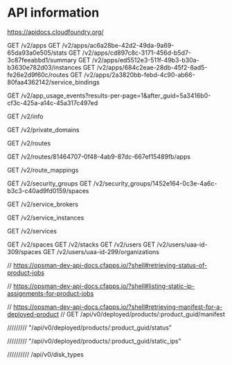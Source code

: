 # API information

https://apidocs.cloudfoundry.org/

GET /v2/apps
GET /v2/apps/ac6a28be-42d2-49da-9a69-65da93a0e505/stats
GET /v2/apps/cd897c8c-3171-456d-b5d7-3c87feeabbd1/summary
GET /v2/apps/ed5512e3-511f-49b3-b30a-b3630e782d03/instances
GET /v2/apps/684c2eae-28db-45f2-8ad5-fe26e2d9f60c/routes
GET /v2/apps/2a3820bb-febd-4c90-ab66-80faa4362142/service_bindings

GET /v2/app_usage_events?results-per-page=1&after_guid=5a3416b0-cf3c-425a-a14c-45a317c497ed

GET /v2/info

GET /v2/private_domains

GET /v2/routes

GET /v2/routes/81464707-0f48-4ab9-87dc-667ef15489fb/apps

GET /v2/route_mappings

GET /v2/security_groups
GET /v2/security_groups/1452e164-0c3e-4a6c-b3c3-c40ad9fd0159/spaces

GET /v2/service_brokers

GET /v2/service_instances

GET /v2/services

GET /v2/spaces
GET /v2/stacks
GET /v2/users
GET /v2/users/uaa-id-309/spaces
GET /v2/users/uaa-id-299/organizations










// https://opsman-dev-api-docs.cfapps.io/?shell#retrieving-status-of-product-jobs

// https://opsman-dev-api-docs.cfapps.io/?shell#listing-static-ip-assignments-for-product-jobs

// https://opsman-dev-api-docs.cfapps.io/?shell#retrieving-manifest-for-a-deployed-product
// GET /api/v0/deployed/products/:product_guid/manifest

/////////
	"/api/v0/deployed/products/:product_guid/status"


/////////
"/api/v0/deployed/products/:product_guid/static_ips"

//////////
/api/v0/disk_types
